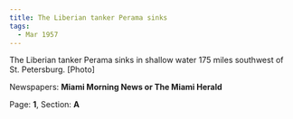 ```yaml
---  
title: The Liberian tanker Perama sinks  
tags:  
  - Mar 1957  
---  
```

  
The Liberian tanker Perama sinks in shallow water 175 miles southwest of St. Petersburg. [Photo]  
  
Newspapers: **Miami Morning News or The Miami Herald**  
  
Page: **1**, Section: **A** 

